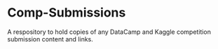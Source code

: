# Comp-Submissions
A respository to hold copies of any DataCamp and Kaggle competition submission content and links.
